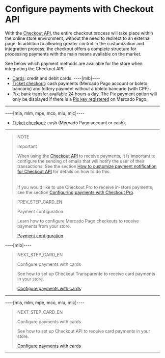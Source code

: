# Configure payments with Checkout API

With the [Checkout API](/developers/en/guides/checkout-api/introduction), the entire checkout process will take place within the online store environment, without the need to redirect to an external page. In addition to allowing greater control in the customization and integration process, the checkout offers a complete structure for processing payments with the main means available on the market.

See below which payment methods are available for the store when integrating the Checkout API.

* [Cards](/developers/en/docs/prestashop/payment-configuration/checkout-api/cards): credit and debit cards.
----[mlb]----
* [Ticket checkout](/developers/en/docs/prestashop/payment-configuration/checkout-api/ticket-checkout): cash payments (Mercado Pago account or boleto bancário) and lottery payment without a boleto bancário (with CPF) .
* [Pix](/developers/en/docs/prestashop/payment-configuration/checkout-api/pix): bank transfer available 24 hours a day. The Pix payment option will only be displayed if there is a [Pix key registered](/developers/en/guides/checkout-api-v2/integrate-pix) on Mercado Pago.
------------
----[mla, mlm, mpe, mco, mlu, mlc]----
* [Ticket checkout](/developers/en/docs/prestashop/payment-configuration/checkout-api/ticket-checkout): cash (Mercado Pago account or cash).
------------

> NOTE
>
> Important
>
> When using the [Checkout API](/developers/en/guides/checkout-api/landing) to receive payments, it is important to configure the sending of emails that will notify the user of their transactions. See the section [How to customize payment notification for Checkout API](/developers/en/docs/prestashop/how-tos/checkout-api/email-customization) for details on how to do this. <br>
> </br> <br/>
> If you would like to use Checkout Pro to receive in-store payments, see the section [Configuring payments with Checkout Pro](/developers/en/docs/prestashop/payment-configuration/checkout-pro).

> PREV_STEP_CARD_EN
>
> Payment configuration
>
> Learn how to configure Mercado Pago checkouts to receive payments from your store.
>
> [Payment configuration](/developers/en/docs/prestashop/payment-configuration)

----[mlb]----
> NEXT_STEP_CARD_EN
>
> Configure payments with cards
>
> See how to set up Checkout Transparente to receive card payments in your store.
>
> [Configure payments with cards](/developers/en/docs/prestashop/payment-configuration/checkout-api/cards)
------------

----[mla, mlm, mpe, mco, mlu, mlc]----
> NEXT_STEP_CARD_EN
>
> Configure payments with cards
>
> See how to set up Checkout API to receive card payments in your store.
>
> [Configure payments with cards](/developers/en/docs/prestashop/payment-configuration/checkout-api/cards)
------------